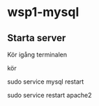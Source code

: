 # wsp1-mysql

## Starta server

Kör igång terminalen


kör


  sudo service mysql restart
  
  
  sudo service restart apache2
  
